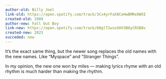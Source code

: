 ```yaml
---
author-old: Billy Joel
link-old: https://open.spotify.com/track/3Cx4yrFaX8CeHwBMReOWXI
created-old: 1989
author-new: Fall Out Boy
link-new: https://open.spotify.com/track/60glT2wsoSHV3B8yCRSB8v
created-new: 2023
succeded: new
---
```


It’s the exact same thing, but the newer song replaces the old names with the new names. Like “Myspace” and “Stranger Things”.

In my opinion, the new one won by miles — making lyrics rhyme with an old rhythm is much harder than making the rhythm.
